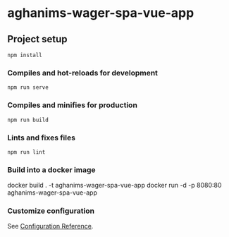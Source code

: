 # aghanims-wager-spa-vue-app

## Project setup
```
npm install
```

### Compiles and hot-reloads for development
```
npm run serve
```

### Compiles and minifies for production
```
npm run build
```

### Lints and fixes files
```
npm run lint
```

### Build into a docker image
docker build . -t aghanims-wager-spa-vue-app
docker run -d -p 8080:80 aghanims-wager-spa-vue-app

### Customize configuration
See [Configuration Reference](https://cli.vuejs.org/config/).

